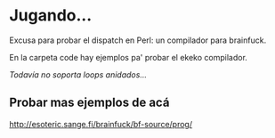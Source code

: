 # Jugando...

Excusa para probar el dispatch en Perl: un compilador para brainfuck.

En la carpeta code hay ejemplos pa' probar el ekeko compilador.


*Todavía no soporta loops anidados...*


## Probar mas ejemplos de acá

http://esoteric.sange.fi/brainfuck/bf-source/prog/
